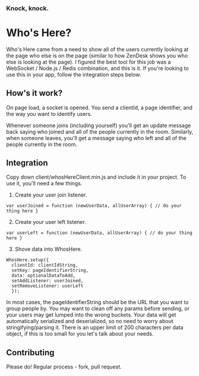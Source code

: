 ### Knock, knock.

# Who's Here?

Who's Here came from a need to show all of the users currently looking at the
page who else is on the page (similar to how ZenDesk shows you who else is
looking at the page). I figured the best tool for this job was a WebSocket /
Node.js / Redis combination, and this is it. If you're looking to use this in
your app, follow the integration steps below.

## How's it work?

On page load, a socket is opened. You send a clientId, a page identifier,
and the way you want to identify users.

Whenever someone joins (including yourself) you'll get an update message back
saying who joined and all of the people currently in the room. Similarly, when
someone leaves, you'll get a message saying who left and all of the people
currently in the room.

## Integration

Copy down client/whosHereClient.min.js and include it in your project. To use
it, you'll need a few things.

1. Create your user join listener.

```
var userJoined = function (newUserData, allUserArray) { // do your thing here }
```

2. Create your user left listener.

```
var userLeft = function (newUserData, allUserArray) { // do your thing here }
```

3. Shove data into WhosHere.

```
WhosHere.setup({
  clientId: clientIdString,
  setKey: pageIdentifierString,
  data: optionalDataToAdd,
  setAddListener: userJoined,
  setRemoveListener: userLeft
  });
```

In most cases, the pageIdentifierString should be the URL that you want to
group people by. You may want to clean off any params before sending, or your
users may get lumped into the wrong buckets. Your data will get automatically
serialized and deserialized, so no need to worry about stringifying/parsing it.
There is an upper limit of 200 characters per data object, if this is too small
for you let's talk about your needs.

## Contributing

Please do! Regular process - fork, pull request.
